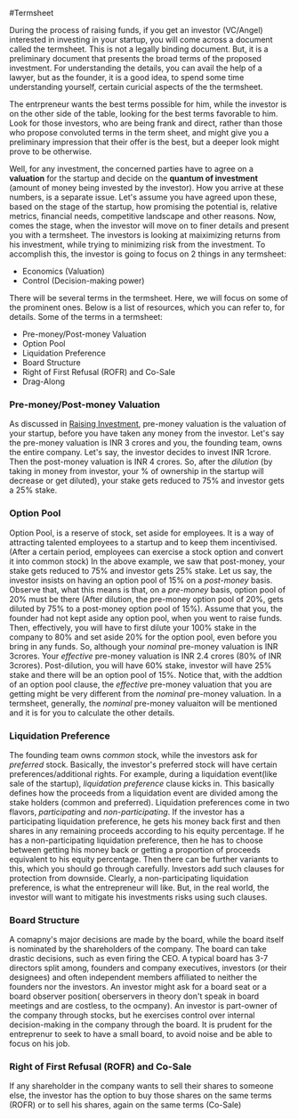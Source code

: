 #Termsheet

During the process of raising funds, if you get an investor (VC/Angel) interested in investing in your startup, you will come across a document called the termsheet. This is not a legally binding document. But, it is a preliminary document that presents the broad terms of the proposed investment. For understanding the details, you can avail the help of a lawyer, but as the founder, it is a good idea, to spend some time understanding yourself, certain curicial aspects of the the termsheet.

The entrpreneur wants the best terms possible for him, while the investor is on the other side of the table, looking for the best terms favorable to him. Look for those investors, who are being frank and direct, rather than those who propose convoluted terms in the term sheet, and might give you a preliminary impression that their offer is the best, but a deeper look might prove to be otherwise.

Well, for any investment, the concerned parties have to agree on a **valuation** for the startup and decide on the **quantum of investment** (amount of money being invested by the investor). How you arrive at these numbers, is a separate issue. Let's assume you have agreed upon these, based on the stage of the startup, how promising the potential is, relative metrics, financial needs, competitive landscape and other reasons. Now, comes the stage, when the investor will move on to finer details and present you with a termsheet. The investors is looking at maiximizing returns from his investment, while trying to minimizing risk from the investment. To accomplish this, the investor is going to focus on 2 things in any termsheet:
* Economics (Valuation)
* Control (Decision-making power)

There will be several terms in the termsheet. Here, we will focus on some of the prominent ones. Below is a list of resources, which you can refer to, for details. Some of the terms in a termsheet:
* Pre-money/Post-money Valuation
* Option Pool
* Liquidation Preference
* Board Structure
* Right of First Refusal (ROFR) and Co-Sale
* Drag-Along

### Pre-money/Post-money Valuation
As discussed in [Raising Investment](6-raising-investment.md), pre-money valuation is the valuation of your startup, before you have taken any money from the investor. Let's say the pre-money valuation is INR 3 crores and you, the founding team, owns the entire company. Let's say, the investor decides to invest INR 1crore. Then the post-money valuation is INR 4 crores. So, after the *dilution* (by taking in money from investor, your % of ownership in the startup will decrease or get diluted), your stake gets reduced to 75% and investor gets a 25% stake.

### Option Pool
Option Pool, is a reserve of stock, set aside for employees. It is a way of attracting talented employees to a startup and to keep them incentivised. (After a certain period, employees can exercise a stock option and convert it into common stock)
In the above example, we saw that post-money, your stake gets reduced to 75% and investor gets 25% stake. Let us say, the investor insists on having an option pool of 15% on a *post-money* basis. Observe that, what this means is that, on a *pre-money* basis, option pool of 20% must be there (After dilution, the pre-money option pool of 20%, gets diluted by 75% to a post-money option pool of 15%). Assume that you, the founder had not kept aside any option pool, when you went to raise funds. Then, effectively, you will have to first dilute your 100% stake in the company to 80% and set aside 20% for the option pool, even before you bring in any funds. So, although your *nominal* pre-money valuation is INR 3crores. Your *effective* pre-money valuation is INR 2.4 crores (80% of INR 3crores). Post-dilution, you will have 60% stake, investor will have 25% stake and there will be an option pool of 15%. Notice that, with the addtion of an option pool clause, the *effective* pre-money valuation that you are getting might be very different from the *nominal* pre-money valuation. In a termsheet, generally, the *nominal* pre-money valuaiton will be mentioned and it is for you to calculate the other details.

### Liquidation Preference
The founding team owns *common* stock, while the investors ask for *preferred* stock. Basically, the investor's preferred stock will have certain preferences/additional rights. For example, during a liquidation event(like sale of the startup), *liquidation preference* clause kicks in. This basically defines how the proceeds from a liquidation event are divided among the stake holders (common and preferred). Liquidation preferences come in two flavors, *participating* and *non-participating*. If the investor has a participating liquidation preference, he gets his money back first and then shares in any remaining proceeds according to his equity percentage. If he has a non-participating liquidation preference, then he has to choose between getting his money back or getting a proportion of proceeds equivalent to his equity percentage. Then there can be further variants to this, which you should go through carefully. Investors add such clauses for protection from downside. Clearly, a non-participating liquidation preference, is what the entrepreneur will like. But, in the real world, the investor will want to mitigate his investments risks using such clauses.

### Board Structure
A comapny's major decisions are made by the board, while the board itself is nominated by the shareholders of the company. The board can take drastic decisions, such as even firing the CEO.  A typical board has 3-7 directors split among, founders and company executives, investors (or their designees) and often independent members affiliated to neither the founders nor the investors. An investor might ask for a board seat or a board observer position( oberservers in theory don't speak in board meetings and are costless, to the ocmpany). An investor is part-owner of the company through stocks, but he exercises control over internal decision-making in the company through the board. It is prudent for the entreprenur to seek to have a small board, to avoid noise and be able to focus on his job.

### Right of First Refusal (ROFR) and Co-Sale
If any shareholder in the company wants to sell their shares to someone else, the investor has the option to buy those shares on the same terms (ROFR) or to sell his shares, again on the same terms (Co-Sale)

